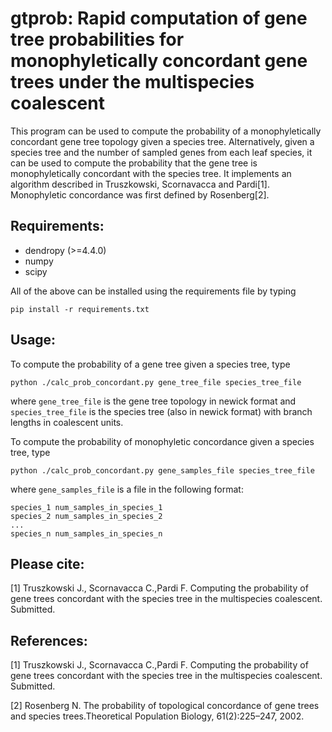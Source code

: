 # gtprob: Rapid computation of gene tree probabilities for monophyletically concordant gene trees under the multispecies coalescent #

This program can be used to compute the probability of a monophyletically concordant gene tree topology given a species tree. Alternatively, given a species tree and the number of sampled genes from each leaf species, it can be used to compute the probability that the gene tree is monophyletically concordant with the species tree. It implements an algorithm described in Truszkowski, Scornavacca and Pardi[1]. Monophyletic concordance was first defined by Rosenberg[2].

## Requirements: ##

- dendropy (>=4.4.0)
- numpy
- scipy

All of the above can be installed using the requirements file by typing

`pip install -r requirements.txt`

## Usage: ##

To compute the probability of a gene tree given a species tree, type

`python ./calc_prob_concordant.py gene_tree_file species_tree_file`

where `gene_tree_file` is the gene tree topology in newick format and `species_tree_file` is the species tree (also in newick format) with branch lengths in coalescent units. 

To compute the probability of monophyletic concordance given a species tree, type

`python ./calc_prob_concordant.py gene_samples_file species_tree_file`

where `gene_samples_file` is a file in the following format:

	species_1 num_samples_in_species_1
	species_2 num_samples_in_species_2
	...
	species_n num_samples_in_species_n

## Please cite: ##

[1] Truszkowski J., Scornavacca C.,Pardi F. Computing the probability of gene trees concordant with the species tree in the multispecies coalescent. Submitted.

## References: ##

[1] Truszkowski J., Scornavacca C.,Pardi F. Computing the probability of gene trees concordant with the species tree in the multispecies coalescent. Submitted.

[2] Rosenberg N. The probability of topological concordance of gene trees and species trees.Theoretical Population Biology, 61(2):225–247, 2002.


